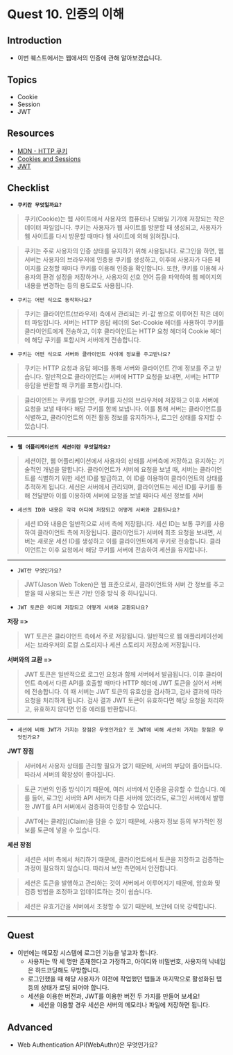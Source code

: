 # Quest 10. 인증의 이해

## Introduction

- 이번 퀘스트에서는 웹에서의 인증에 관해 알아보겠습니다.

## Topics

- Cookie
- Session
- JWT

## Resources

- [MDN - HTTP 쿠키](https://developer.mozilla.org/ko/docs/Web/HTTP/Cookies)
- [Cookies and Sessions](https://web.stanford.edu/~ouster/cgi-bin/cs142-fall10/lecture.php?topic=cookie)
- [JWT](https://jwt.io/)

## Checklist

- **`쿠키란 무엇일까요?`**

> 쿠키(Cookie)는 웹 사이트에서 사용자의 컴퓨터나 모바일 기기에 저장되는 작은 데이터 파일입니다. 쿠키는 사용자가 웹 사이트를 방문할 때 생성되고, 사용자가 웹 사이트를 다시 방문할 때마다 웹 사이트에 의해 읽혀집니다.

> 쿠키는 주로 사용자의 인증 상태를 유지하기 위해 사용됩니다. 로그인을 하면, 웹 서버는 사용자의 브라우저에 인증용 쿠키를 생성하고, 이후에 사용자가 다른 페이지를 요청할 때마다 쿠키를 이용해 인증을 확인합니다. 또한, 쿠키를 이용해 사용자의 환경 설정을 저장하거나, 사용자의 선호 언어 등을 파악하여 웹 페이지의 내용을 변경하는 등의 용도로도 사용됩니다.

- `쿠키는 어떤 식으로 동작하나요?`

> 쿠키는 클라이언트(브라우저) 측에서 관리되는 키-값 쌍으로 이루어진 작은 데이터 파일입니다. 서버는 HTTP 응답 헤더의 Set-Cookie 헤더를 사용하여 쿠키를 클라이언트에게 전송하고, 이후 클라이언트는 HTTP 요청 헤더의 Cookie 헤더에 해당 쿠키를 포함시켜 서버에게 전송합니다.

- `쿠키는 어떤 식으로 서버와 클라이언트 사이에 정보를 주고받나요?`

> 쿠키는 HTTP 요청과 응답 헤더를 통해 서버와 클라이언트 간에 정보를 주고 받습니다. 일반적으로 클라이언트는 서버에 HTTP 요청을 보내면, 서버는 HTTP 응답을 반환할 때 쿠키를 포함시킵니다.

> 클라이언트는 쿠키를 받으면, 쿠키를 자신의 브라우저에 저장하고 이후 서버에 요청을 보낼 때마다 해당 쿠키를 함께 보냅니다. 이를 통해 서버는 클라이언트를 식별하고, 클라이언트의 이전 활동 정보를 유지하거나, 로그인 상태를 유지할 수 있습니다.

---

- **`웹 어플리케이션의 세션이란 무엇일까요?`**

> 세션이란, 웹 어플리케이션에서 사용자의 상태를 서버측에 저장하고 유지하는 기술적인 개념을 말합니다. 클라이언트가 서버에 요청을 보낼 때, 서버는 클라이언트를 식별하기 위한 세션 ID를 발급하고, 이 ID를 이용하여 클라이언트의 상태를 추적하게 됩니다. 세션은 서버에서 관리되며, 클라이언트는 세션 ID를 쿠키를 통해 전달받아 이를 이용하여 서버에 요청을 보낼 때마다 세션 정보를 서버

- `세션의 ID와 내용은 각각 어디에 저장되고 어떻게 서버와 교환되나요?`

> 세션 ID와 내용은 일반적으로 서버 측에 저장됩니다. 세션 ID는 보통 쿠키를 사용하여 클라이언트 측에 저장됩니다. 클라이언트가 서버에 최초 요청을 보내면, 서버는 새로운 세션 ID를 생성하고 이를 클라이언트에게 쿠키로 전송합니다. 클라이언트는 이후 요청에서 해당 쿠키를 서버에 전송하여 세션을 유지합니다.

---

- `JWT란 무엇인가요?`

> JWT(Jason Web Token)은 웹 표준으로서, 클라이언트와 서버 간 정보를 주고받을 때 사용되는 토큰 기반 인증 방식 중 하나입니다.

- `JWT 토큰은 어디에 저장되고 어떻게 서버와 교환되나요?`

**저장 =>**

> WT 토큰은 클라이언트 측에서 주로 저장됩니다. 일반적으로 웹 애플리케이션에서는 브라우저의 로컬 스토리지나 세션 스토리지 저장소에 저장됩니다.

**서버와의 교환 =>**

> JWT 토큰은 일반적으로 로그인 요청과 함께 서버에서 발급됩니다. 이후 클라이언트 측에서 다른 API를 호출할 때마다 HTTP 헤더에 JWT 토큰을 실어서 서버에 전송합니다. 이 때 서버는 JWT 토큰의 유효성을 검사하고, 검사 결과에 따라 요청을 처리하게 됩니다. 검사 결과 JWT 토큰이 유효하다면 해당 요청을 처리하고, 유효하지 않다면 인증 에러를 반환합니다.

---

- `세션에 비해 JWT가 가지는 장점은 무엇인가요? 또 JWT에 비해 세션이 가지는 장점은 무엇인가요?`

**JWT 장점**

> 서버에서 사용자 상태를 관리할 필요가 없기 때문에, 서버의 부담이 줄어듭니다. 따라서 서버의 확장성이 좋아집니다.

> 토큰 기반의 인증 방식이기 때문에, 여러 서버에서 인증을 공유할 수 있습니다. 예를 들어, 로그인 서버와 API 서버가 다른 서버에 있더라도, 로그인 서버에서 발행한 JWT를 API 서버에서 검증하여 인증할 수 있습니다.

> JWT에는 클레임(Claim)을 담을 수 있기 때문에, 사용자 정보 등의 부가적인 정보를 토큰에 넣을 수 있습니다.

**세션 장점**

> 세션은 서버 측에서 처리하기 때문에, 클라이언트에서 토큰을 저장하고 검증하는 과정이 필요하지 않습니다. 따라서 보안 측면에서 안전합니다.

> 세션은 토큰을 발행하고 관리하는 것이 서버에서 이루어지기 때문에, 암호화 및 검증 방법을 조정하고 업데이트하는 것이 쉽습니다.

> 세션은 유효기간을 서버에서 조정할 수 있기 때문에, 보안에 더욱 강력합니다.

---

## Quest

- 이번에는 메모장 시스템에 로그인 기능을 넣고자 합니다.
  - 사용자는 딱 세 명만 존재한다고 가정하고, 아이디와 비밀번호, 사용자의 닉네임은 하드코딩해도 무방합니다.
  - 로그인했을 때 해당 사용자가 이전에 작업했던 탭들과 마지막으로 활성화된 탭 등의 상태가 로딩 되어야 합니다.
  - 세션을 이용한 버전과, JWT를 이용한 버전 두 가지를 만들어 보세요!
    - 세션을 이용할 경우 세션은 서버의 메모리나 파일에 저장하면 됩니다.

## Advanced

- Web Authentication API(WebAuthn)은 무엇인가요?
